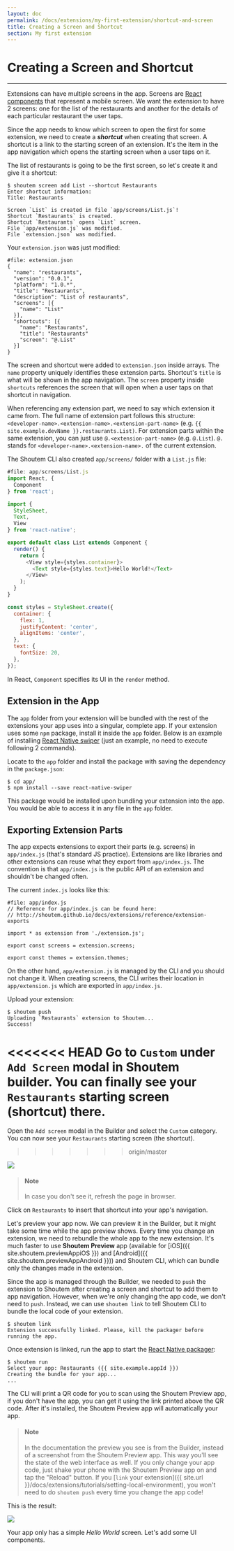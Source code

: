 ```yaml
---
layout: doc
permalink: /docs/extensions/my-first-extension/shortcut-and-screen
title: Creating a Screen and Shortcut
section: My first extension
---
```


# Creating a Screen and Shortcut
<hr />

Extensions can have multiple screens in the app. Screens are [React components](https://facebook.github.io/react/docs/react-component.html) that represent a mobile screen. We want the extension to have 2 screens: one for the list of the restaurants and another for the details of each particular restaurant the user taps.

Since the app needs to know which screen to open the first for some extension, we need to create a ***shortcut*** when creating that screen. A shortcut is a link to the starting screen of an extension. It's the item in the app navigation which opens the starting screen when a user taps on it.

The list of restaurants is going to be the first screen, so let's create it and give it a shortcut:

```ShellSession
$ shoutem screen add List --shortcut Restaurants
Enter shortcut information:
Title: Restaurants

Screen `List` is created in file `app/screens/List.js`!
Shortcut `Restaurants` is created.
Shortcut `Restaurants` opens `List` screen.
File `app/extension.js` was modified.
File `extension.json` was modified.
```

Your `extension.json` was just modified:

```json{7-14}
#file: extension.json
{
  "name": "restaurants",
  "version": "0.0.1",
  "platform": "1.0.*",
  "title": "Restaurants",
  "description": "List of restaurants",
  "screens": [{
    "name": "List"
  }],
  "shortcuts": [{
    "name": "Restaurants",
    "title": "Restaurants"
    "screen": "@.List"
  }]
}
```

The screen and shortcut were added to `extension.json` inside arrays. The `name` property uniquely identifies these extension parts. Shortcut's `title` is what will be shown in the app navigation. The `screen` property inside `shortcuts` references the screen that will open when a user taps on that shortcut in navigation.

When referencing any extension part, we need to say which extension it came from. The full name of extension part follows this structure: `<developer-name>.<extension-name>.<extension-part-name>` (e.g. `{{ site.example.devName }}.restaurants.List)`. For extension parts within the same extension, you can just use `@.<extension-part-name>` (e.g. `@.List`). `@.` stands for `<developer-name>.<extension-name>.` of the current extension.

The Shoutem CLI also created `app/screens/` folder with a `List.js` file:

```javascript
#file: app/screens/List.js
import React, {
  Component
} from 'react';

import {
  StyleSheet,
  Text,
  View
} from 'react-native';

export default class List extends Component {
  render() {
    return (
      <View style={styles.container}>
        <Text style={styles.text}>Hello World!</Text>
      </View>
    );
  }
}

const styles = StyleSheet.create({
  container: {
    flex: 1,
    justifyContent: 'center',
    alignItems: 'center',
  },
  text: {
    fontSize: 20,
  },
});
```

In React, `Component` specifies its UI in the `render` method.

## Extension in the App

The `app` folder from your extension will be bundled with the rest of the extensions your app uses into a singular, complete app. If your extension uses some `npm` package, install it inside the `app` folder. Below is an example of installing [React Native swiper](https://github.com/leecade/react-native-swiper) (just an example, no need to execute following 2 commands).

Locate to the `app` folder and install the package with saving the dependency in the `package.json`:

```ShellSession
$ cd app/
$ npm install --save react-native-swiper
```

This package would be installed upon bundling your extension into the app. You would be able to access it in any file in the `app` folder.

## Exporting Extension Parts

The app expects extensions to export their parts (e.g. screens) in `app/index.js` (that's standard JS practice). Extensions are like libraries and other extensions can reuse what they export from `app/index.js`. The convention is that `app/index.js` is the public API of an extension and shouldn't be changed often.

The current `index.js` looks like this:

```JSX
#file: app/index.js
// Reference for app/index.js can be found here:
// http://shoutem.github.io/docs/extensions/reference/extension-exports

import * as extension from './extension.js';

export const screens = extension.screens;

export const themes = extension.themes;
```

On the other hand, `app/extension.js` is managed by the CLI and you should not change it. When creating screens, the CLI writes their location in `app/extension.js` which are exported in `app/index.js`.

Upload your extension:

```ShellSession
$ shoutem push
Uploading `Restaurants` extension to Shoutem...
Success!
```

<<<<<<< HEAD
Go to `Custom` under `Add Screen` modal in Shoutem builder. You can finally see your `Restaurants` starting screen (shortcut) there.
=======
Open the `Add screen` modal in the Builder and select the `Custom` category. You can now see your `Restaurants` starting screen (the shortcut).
>>>>>>> origin/master

<p class="image">
<img src='{{ site.url }}/img/my-first-extension/add-modal-shortcut.png'/>
</p>

> #### Note
> In case you don't see it, refresh the page in browser.

Click on `Restaurants` to insert that shortcut into your app's navigation.

Let's preview your app now. We can preview it in the Builder, but it might take some time while the app preview shows. Every time you change an extension, we need to rebundle the whole app to the new extension. It's much faster to use **Shoutem Preview** app (available for [iOS]({{ site.shoutem.previewAppiOS }}) and [Android]({{ site.shoutem.previewAppAndroid }})) and Shoutem CLI, which can bundle only the changes made in the extension.

Since the app is managed through the Builder, we needed to `push` the extension to Shoutem after creating a screen and shortcut to add them to app navigation. However, when we're only changing the app code, we don't need to `push`. Instead, we can use `shoutem link` to tell Shoutem CLI to bundle the local code of your extension.

```ShellSession
$ shoutem link
Extension successfully linked. Please, kill the packager before running the app.
```

Once extension is linked, run the app to start the [React Native packager](https://github.com/facebook/react-native/tree/master/packager):

```ShellSession
$ shoutem run
Select your app: Restaurants ({{ site.example.appId }})
Creating the bundle for your app...
...
```

The CLI will print a QR code for you to scan using the Shoutem Preview app, if you don't have the app, you can get it using the link printed above the QR code. After it's installed, the Shoutem Preview app will automatically your app.

> #### Note
> In the documentation the preview you see is from the Builder, instead of a screenshot from the Shoutem Preview app. This way you'll see the state of the web interface as well. If you only change your app code, just shake your phone with the Shoutem Preview app on and tap the "Reload" button. If you [`link` your extension]({{ site.url }}/docs/extensions/tutorials/setting-local-environment), you won't need to do `shoutem push` every time you change the app code!

This is the result:

<p class="image">
<img src='{{ site.url }}/img/my-first-extension/extension-hello-world.png'/>
</p>

Your app only has a simple _Hello World_ screen. Let's add some UI components.
